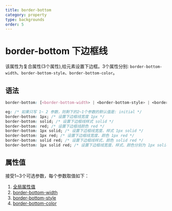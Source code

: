 ```yaml
---
title: border-bottom
category: property
type: backgrounds
order: 5
---
```


# border-bottom 下边框线

该属性为复合属性(3个属性),给元素设置下边框。3个属性分别: `border-bottom-width`、`border-bottom-style`、`border-bottom-color`。

## 语法

```css
border-bottom: [<border-bottom-width> | <border-bottom-style> | <border-bottom-color>]{1, 3}

eg: /* 如果只写 1~ 2 参数，则剩下的2~1个参数的默认值是: initial */
border-bottom: 1px; /* 设置下边框线宽度 1px */
border-bottom: solid; /* 设置下边框线样式 solid */
border-bottom: red; /* 设置下边框线颜色 red */
border-bottom: 1px solid; /* 设置下边框线宽度、样式 1px solid */
border-bottom: 1px red; /* 设置下边框线宽度、颜色 1px red */
border-bottom: solid red; /* 设置下边框线样式、颜色 solid red */
border-bottom: 1px solid red; /* 设置下边框线宽度、样式、颜色分别为 1px solid red */
```

## 属性值

接受1~3个可选参数，每个参数取值如下：

1. [全局属性值](/front-end/CSS/values#anchor-值类型)
1. [border-bottom-width](/front-end/CSS/property/backgrounds/border-bottom-width)
1. [border-bottom-style](/front-end/CSS/property/backgrounds/border-bottom-style)
1. [border-bottom-color](/front-end/CSS/property/backgrounds/border-bottom-color)
